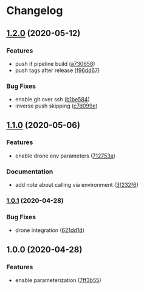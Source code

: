 # Changelog
## [1.2.0](https://github.com/slinstaedt/drone-semantic-release/compare/v1.1.0...v1.2.0) (2020-05-12)


### Features

* push if pipeline build ([a730658](https://github.com/slinstaedt/drone-semantic-release/commit/a73065883e3beadf4f2f3d9ca34fd0487456f585))
* push tags after release ([f96dd67](https://github.com/slinstaedt/drone-semantic-release/commit/f96dd67034c933b577165bec2f1cb1a9afce1c66))


### Bug Fixes

* enable git over ssh ([b1be584](https://github.com/slinstaedt/drone-semantic-release/commit/b1be58463a2da66fd3415cf7e86c69cf047b2f0b))
* inverse push skipping ([c7d099e](https://github.com/slinstaedt/drone-semantic-release/commit/c7d099e5b8bd534d5a45fe09d2a75cf683fad881))

## [1.1.0](https://github.com/slinstaedt/drone-semantic-release/compare/v1.0.1...v1.1.0) (2020-05-06)


### Features

* enable drone env parameters ([712753a](https://github.com/slinstaedt/drone-semantic-release/commit/712753a76b596ab3757768f44a0abab1d67a6de3))


### Documentation

* add note about calling via environment ([3f232f6](https://github.com/slinstaedt/drone-semantic-release/commit/3f232f664d0be768515e97340cbe61a09a306575))

### [1.0.1](https://github.com/slinstaedt/drone-semantic-release/compare/v1.0.0...v1.0.1) (2020-04-28)


### Bug Fixes

* drone integration ([621dd1d](https://github.com/slinstaedt/drone-semantic-release/commit/621dd1d0cc85612afff432f387ba625f0ce12ab3))

## 1.0.0 (2020-04-28)


### Features

* enable parameterization ([7ff3b55](https://github.com/slinstaedt/drone-semantic-release/commit/7ff3b55b5d12d0fd8c81d458105230ede3701142))
